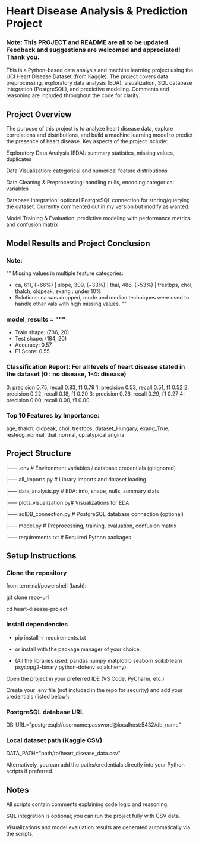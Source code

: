 # Heart Disease Analysis & Prediction Project

### Note: This PROJECT and README are all to be updated. Feedback and suggestions are welcomed and appreciated! Thank you.

This is a Python-based data analysis and machine learning project using the UCI Heart Disease Dataset (from Kaggle).
The project covers data preprocessing, exploratory data analysis (EDA), visualization, SQL database integration (PostgreSQL), and predictive modeling.
Comments and reasoning are included throughout the code for clarity.

## Project Overview

The purpose of this project is to analyze heart disease data, explore correlations and distributions, and build a machine learning model to predict the presence of heart disease.
Key aspects of the project include:

Exploratory Data Analysis (EDA): summary statistics, missing values, duplicates

Data Visualization: categorical and numerical feature distributions

Data Cleaning & Preprocessing: handling nulls, encoding categorical variables

Database Integration: optional PostgreSQL connection for storing/querying the dataset. Currently commented out in my version but modify as wanted.

Model Training & Evaluation: predictive modeling with performance metrics and confusion matrix

## Model Results and Project Conclusion

### Note:
   ""
   Missing values in multiple feature categories: 
   - ca, 611, (~66%) | slope, 309, (~33%) | thal, 486, (~53%) | trestbps, chol, thalch, oldpeak, exang : under 10%
   - Solutions: ca was dropped, mode and median techniques were used to handle other vals with high missing values.
   ""

### model_results = """
- Train shape: (736, 20)
- Test shape: (184, 20)
- Accuracy: 0.57
- F1 Score: 0.55
### Classification Report: For all  levels of heart disease stated in the dataset (0 : no disease, 1-4: disease)
  0: precision 0.75, recall 0.83, f1 0.79
  1: precision 0.53, recall 0.51, f1 0.52
  2: precision 0.22, recall 0.18, f1 0.20
  3: precision 0.26, recall 0.29, f1 0.27
  4: precision 0.00, recall 0.00, f1 0.00
  
### Top 10 Features by Importance:
  age, thalch, oldpeak, chol, trestbps, dataset_Hungary, exang_True, restecg_normal, thal_normal, cp_atypical angina
  

## Project Structure
├── .env                  # Environment variables / database credentials (gitignored)

├── all_imports.py        # Library imports and dataset loading

├── data_analysis.py      # EDA: info, shape, nulls, summary stats

├── plots_visualization.py# Visualizations for EDA

├── sqlDB_connection.py   # PostgreSQL database connection (optional)

├── model.py              # Preprocessing, training, evaluation, confusion matrix

└── requirements.txt      # Required Python packages

## Setup Instructions

### Clone the repository
from terminal/powershell (bash):

git clone repo-url

cd heart-disease-project


### Install dependencies

* pip install -r requirements.txt 

* or install with the package manager of your choice.
* (All the libraries used: pandas numpy matplotlib seaborn scikit-learn psycopg2-binary python-dotenv sqlalchemy)


Open the project in your preferred IDE (VS Code, PyCharm, etc.)

Create your .env file (not included in the repo for security) and add your credentials (listed below):

### PostgreSQL database URL
DB_URL="postgresql://username:password@localhost:5432/db_name"

### Local dataset path (Kaggle CSV)
DATA_PATH="path/to/heart_disease_data.csv"


Alternatively, you can add the paths/credentials directly into your Python scripts if preferred.

## Notes

All scripts contain comments explaining code logic and reasoning.

SQL integration is optional; you can run the project fully with CSV data.

Visualizations and model evaluation results are generated automatically via the scripts.
